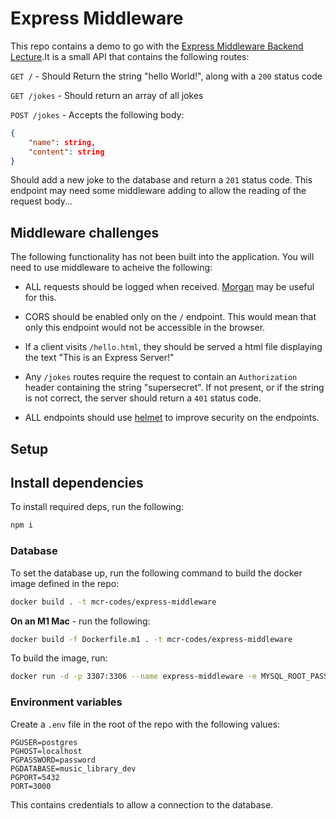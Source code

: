 # Express Middleware

This repo contains a demo to go with the [Express Middleware Backend Lecture](https://docs.google.com/presentation/d/1M-6BfaX7UftFdfzmueiHpdmBifGQXYA0NfbKIsKhYEE/edit#slide=id.g601c870f61_0_0).It is a small API that contains the following routes:

`GET /` - Should Return the string "hello World!", along with a `200` status code

`GET /jokes` - Should return an array of all jokes

`POST /jokes` - Accepts the following body:

```json
{
    "name": string,
    "content": string
}
```

Should add a new joke to the database and return a `201` status code. This endpoint may need some middleware adding to allow the reading of the request body...

## Middleware challenges

The following functionality has not been built into the application. You will need to use middleware to acheive the following:

- ALL requests should be logged when received. [Morgan](https://expressjs.com/en/resources/middleware/morgan.html) may be useful for this.

- CORS should be enabled only on the `/` endpoint. This would mean that only this endpoint would not be accessible in the browser.

- If a client visits `/hello.html`, they should be served a html file displaying the text "This is an Express Server!"

- Any `/jokes` routes require the request to contain an `Authorization` header containing the string "supersecret". If not present, or if the string is not correct, the server should return a `401` status code.

- ALL endpoints should use [helmet](https://helmetjs.github.io/) to improve security on the endpoints.

## Setup

## Install dependencies

To install required deps, run the following:

```bash
npm i
```

### Database

To set the database up, run the following command to build the docker image defined in the repo:

```bash
docker build . -t mcr-codes/express-middleware
```

**On an M1 Mac** - run the following:

```bash
docker build -f Dockerfile.m1 . -t mcr-codes/express-middleware
```

To build the image, run:

```bash
docker run -d -p 3307:3306 --name express-middleware -e MYSQL_ROOT_PASSWORD=password  mcr-codes/express-middleware
```

### Environment variables

Create a `.env` file in the root of the repo with the following values:

```properties
PGUSER=postgres
PGHOST=localhost
PGPASSWORD=password
PGDATABASE=music_library_dev
PGPORT=5432
PORT=3000
```

This contains credentials to allow a connection to the database.
